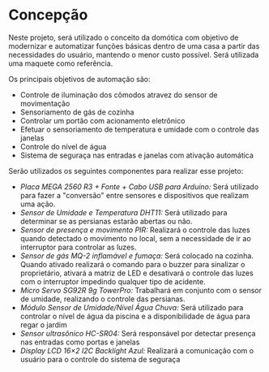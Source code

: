 
# Concepção

Neste projeto, será utilizado o conceito da domótica com objetivo de modernizar e automatizar funções básicas dentro de uma casa a partir das necessidades do usuário, mantendo o menor custo possível. Será utilizada uma maquete como referência.

Os principais objetivos de automação são:

- Controle de iluminação dos cômodos atravez do sensor de movimentação
- Sensoriamento de gás de cozinha
- Controlar um portão com acionamento eletrônico
- Efetuar o sensoriamento de temperatura e umidade com o controle das janelas
- Controle do nível de água
- Sistema de seguraça nas entradas e janelas com ativação automática

Serão utilizados os seguintes componentes para realizar esse projeto:

- *Placa MEGA 2560 R3 + Fonte + Cabo USB para Arduino:*
Será utilizado para fazer a "conversão" entre sensores e dispositivos que realizam uma ação.
- *Sensor de Umidade e Temperatura DHT11:*
Será utilizado para determinar se as persianas estarão abertas ou não.
- *Sensor de presença e movimento PIR:*
Realizará o controle das luzes quando detectado o movimento no local, sem a necessidade de ir ao interruptor para controlar as luzes.
- *Sensor de gás MQ-2 inflamável e fumaça:*
Será colocado na cozinha. Quando ativado realizará o comando para o buzzer para sinalizar o proprietário, ativará a matriz de LED e desativará o controle das luzes com o interruptor impedindo qualquer tipo de acidente.
- *Micro Servo SG92R 9g TowerPro:*
Trabalhará em conjunto com o sensor de umidade, realizando o controle das persianas.
- *Módulo Sensor de Umidade/Nível Água Chuva:*
Será utilizado para controlar o nível de água da piscina e a disponibilidade de água para regar o jardim
- *Sensor ultrasônico HC-SR04:*
Será responsável por detectar presença nas entradas como portas e janelas
- *Display LCD 16×2 I2C Backlight Azul:*
Realizará a comunicação com o usuário para o controle do sistema de seguraça


